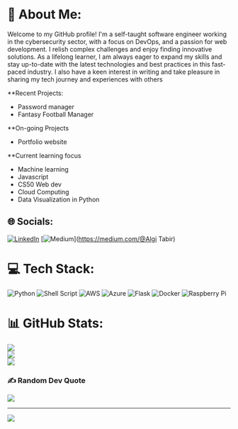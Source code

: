 # 💫 About Me:

Welcome to my GitHub profile! I'm a self-taught software engineer working in the cybersecurity sector, with a focus on DevOps, and a passion for web development. I relish complex challenges and enjoy finding innovative solutions. As a lifelong learner, I am always eager to expand my skills and stay up-to-date with the latest technologies and best practices in this fast-paced industry. I also have a keen interest in writing and take pleasure in sharing my tech journey and experiences with others

**Recent Projects:
- Password manager
- Fantasy Football Manager

**On-going Projects
- Portfolio website

**Current learning focus
- Machine learning
- Javascript
- CS50 Web dev
- Cloud Computing 
- Data Visualization in Python

## 🌐 Socials:
[![LinkedIn](https://img.shields.io/badge/LinkedIn-%230077B5.svg?logo=linkedin&logoColor=white)](https://linkedin.com/in/alganit) [![Medium](https://img.shields.io/badge/Medium-12100E?logo=medium&logoColor=white)](https://medium.com/@Algi Tabir) 

# 💻 Tech Stack:
![Python](https://img.shields.io/badge/python-3670A0?style=for-the-badge&logo=python&logoColor=ffdd54) ![Shell Script](https://img.shields.io/badge/shell_script-%23121011.svg?style=for-the-badge&logo=gnu-bash&logoColor=white) ![AWS](https://img.shields.io/badge/AWS-%23FF9900.svg?style=for-the-badge&logo=amazon-aws&logoColor=white) ![Azure](https://img.shields.io/badge/azure-%230072C6.svg?style=for-the-badge&logo=azure-devops&logoColor=white) ![Flask](https://img.shields.io/badge/flask-%23000.svg?style=for-the-badge&logo=flask&logoColor=white) ![Docker](https://img.shields.io/badge/docker-%230db7ed.svg?style=for-the-badge&logo=docker&logoColor=white) ![Raspberry Pi](https://img.shields.io/badge/-RaspberryPi-C51A4A?style=for-the-badge&logo=Raspberry-Pi)

# 📊 GitHub Stats:
![](https://github-readme-stats.vercel.app/api?username=Algi1&theme=nightowl&hide_border=false&include_all_commits=false&count_private=false)<br/>
![](https://github-readme-streak-stats.herokuapp.com/?user=Algi1&theme=nightowl&hide_border=false)<br/>
![](https://github-readme-stats.vercel.app/api/top-langs/?username=Algi1&theme=nightowl&hide_border=false&include_all_commits=false&count_private=false&layout=compact)

### ✍️ Random Dev Quote
![](https://quotes-github-readme.vercel.app/api?type=horizontal&theme=radical)

---
[![](https://visitcount.itsvg.in/api?id=Algi1&icon=0&color=0)](https://visitcount.itsvg.in)

<!-- Proudly created with GPRM ( https://gprm.itsvg.in ) -->
